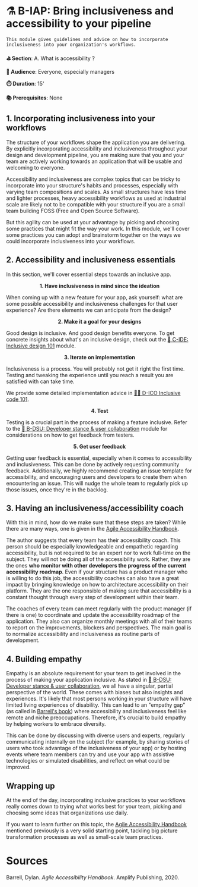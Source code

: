 # ⚗️ B-IAP: Bring inclusiveness and accessibility to your pipeline

    This module gives guidelines and advice on how to incorporate inclusiveness into your organization's workflows.

**⛳️ Section**: A. What is accessibility ?

**👥 Audience**: Everyone, especially managers

**⏱️ ️Duration**: 15'

**📚 Prerequisites**: None

## 1. Incorporating inclusiveness into your workflows

The structure of your workflows shape the application you are delivering. By explicitly incorporating accessibility and inclusiveness throughout your  design and development pipeline, you are making sure that you and your team are actively working towards an application that will be usable and welcoming to everyone.

Accessibility and inclusiveness are complex topics that can be tricky to incorporate into your structure's habits and processes, especially with varying team compositions and scales. As small structures have less time and lighter processes, heavy accessibility workflows as used at industrial scale are likely not to be compatible with your structure if you are a small team building FOSS (Free and Open Source Software).

But this agility can be used at your advantage by picking and choosing some practices that might fit the way your work. In this module, we'll cover some practices you can adopt and brainstorm together on the ways we could incorporate inclusiveness into your workflows.

## 2. Accessibility and inclusiveness essentials

In this section, we'll cover essential steps towards an inclusive app.

<p align="center"><strong>1. Have inclusiveness in mind since the ideation</strong></p>

When coming up with a new feature for your app, ask yourself: what are some possible accessibility and inclusiveness challenges for that user experience? Are there elements we can anticipate from the design?

<p align="center"><strong>2. Make it a goal for your designs</strong></p>

Good design is inclusive. And good design benefits everyone. To get concrete insights about what's an inclusive design, check out the [🎨 C-IDE: Inclusive design 101](C-IDE.md) module.

<p align="center"><strong>3. Iterate on implementation</strong></p>

Inclusiveness is a process. You will probably not get it right the first time. Testing and tweaking the experience until you reach a result you are satisfied with can take time.

We provide some detailed implementation advice in [👩‍💻 D-ICO Inclusive code 101](D-ICO.md).

<p align="center"><strong>4. Test</strong></p>

Testing is a crucial part in the process of making a feature inclusive. Refer to the [🤺 B-DSU: Developer stance & user collaboration](B-DSU.md) module for considerations on how to get feedback from testers.

<p align="center"><strong>5. Get user feedback</strong></p>

Getting user feedback is essential, especially when it comes to accessibility and inclusiveness. This can be done by actively requesting community feedback. Additionally, we highly recommend creating an issue template for accessibility, and encouraging users and developers to create them when encountering an issue. This will nudge the whole team to regularly pick up those issues, once they're in the backlog.

## 3. Having an inclusiveness/accessibility coach

With this in mind, how do we make sure that these steps are taken? While there are many ways, one is given in the [Agile Accessibility Handbook](https://accessibility.deque.com/agile-accessibility-handbook).

The author suggests that every team has their accessibility coach. This person should be especially knowledgeable and empathetic regarding accessibility, but is not required to be an expert nor to work full-time on the subject. They will not be doing all of the accessibility work. Rather, they are the ones **who monitor with other developers the progress of the current accessibility roadmap**. Even if your structure has a product manager who is willing to do this job, the accessibility coaches can also have a great impact by bringing knowledge on how to architecture accessibility on their platform. They are the one responsible of making sure that accessibility is a constant thought through every step of development within their team.

The coaches of every team can meet regularly with the product manager (if there is one) to coordinate and update the accessibility roadmap of the application. They also can organize monthly meetings with all of their teams to report on the improvements, blockers and perspectives. The main goal is to normalize accessibility and inclusiveness as routine parts of development.

## 4. Building empathy

Empathy is an absolute requirement for your team to get involved in the process of making your application inclusive. As stated in [🤺 B-DSU: Developer stance & user collaboration](B-DSU.md), we all have a singular, partial perspective of the world. These comes with biases but also insights and experiences. It's likely that most persons working in your structure will have limited living experiences of disability. This can lead to an "empathy gap" (as called in [Barrell's book](https://accessibility.deque.com/agile-accessibility-handbook)) where accessibility and inclusiveness feel like remote and niche preoccupations. Therefore, it's crucial to build empathy by helping workers to embrace diversity.

This can be done by discussing with diverse users and experts, regularly communicating internally on the subject (for example, by sharing stories of users who took advantage of the inclusiveness of your app) or by hosting events where team members can try and use your app with assistive technologies or simulated disabilities, and reflect on what could be improved.

## Wrapping up

At the end of the day, incorporating inclusive practices to your workflows really comes down to trying what works best for your team, picking and choosing some ideas that organizations use daily.

If you want to learn further on this topic, the [Agile Accessibility Handbook](https://accessibility.deque.com/agile-accessibility-handbook) mentioned previously is a very solid starting point, tackling big picture transformation processes as  well as small-scale team practices.

# Sources

Barrell, Dylan. *Agile Accessibility Handbook*. Amplify Publishing, 2020.
